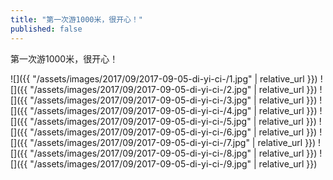 ```yaml
---
title: "第一次游1000米，很开心！"
published: false
---
```

第一次游1000米，很开心！



![]({{ "/assets/images/2017/09/2017-09-05-di-yi-ci-/1.jpg" | relative_url }})
![]({{ "/assets/images/2017/09/2017-09-05-di-yi-ci-/2.jpg" | relative_url }})
![]({{ "/assets/images/2017/09/2017-09-05-di-yi-ci-/3.jpg" | relative_url }})
![]({{ "/assets/images/2017/09/2017-09-05-di-yi-ci-/4.jpg" | relative_url }})
![]({{ "/assets/images/2017/09/2017-09-05-di-yi-ci-/5.jpg" | relative_url }})
![]({{ "/assets/images/2017/09/2017-09-05-di-yi-ci-/6.jpg" | relative_url }})
![]({{ "/assets/images/2017/09/2017-09-05-di-yi-ci-/7.jpg" | relative_url }})
![]({{ "/assets/images/2017/09/2017-09-05-di-yi-ci-/8.jpg" | relative_url }})
![]({{ "/assets/images/2017/09/2017-09-05-di-yi-ci-/9.jpg" | relative_url }})
